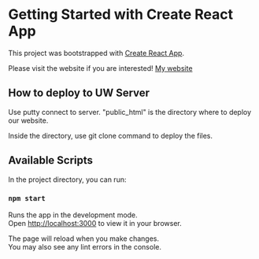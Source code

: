 # Getting Started with Create React App

This project was bootstrapped with [Create React App](https://github.com/facebook/create-react-app).

Please visit the website if you are interested! [My website](http://students.washington.edu/axa00000)

## How to deploy to UW Server
Use putty connect to server. "public_html" is the directory where to deploy our website.

Inside the directory, use git clone command to deploy the files.

## Available Scripts

In the project directory, you can run:

### `npm start`

Runs the app in the development mode.\
Open [http://localhost:3000](http://localhost:3000) to view it in your browser.

The page will reload when you make changes.\
You may also see any lint errors in the console.

